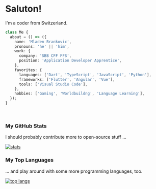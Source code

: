 <!--
**mladenbrankovic/mladenbrankovic** is a ✨ _special_ ✨ repository because its `README.md` (this file) appears on your GitHub profile.

Here are some ideas to get you started:

- 🔭 I’m currently working on ...
- 🌱 I’m currently learning ...
- 👯 I’m looking to collaborate on ...
- 🤔 I’m looking for help with ...
- 💬 Ask me about ...
- 📫 How to reach me: ...
- 😄 Pronouns: ...
- ⚡ Fun fact: ...
-->

# Saluton!

I'm a coder from Switzerland.

```ts
class Me {
  about = () => ({
    name: 'Mladen Brankovic',
    pronouns: 'he' || 'him',
    work: {
      company: 'SBB CFF FFS',
      position: 'Application Developer Apprentice',
    },
    favorites: {
      languages: ['Dart', 'TypeScript', 'JavaScript', 'Python'],
      frameworks: ['Flutter', 'Angular', 'Vue'],
      tools: ['Visual Studio Code'],
    },
    hobbies: ['Gaming', 'Worldbuildng', 'Language Learning'],
  });
}
```

<br/>

### My GitHub Stats

I should probably contribute more to open-source stuff ...

[![stats](https://github-readme-stats.vercel.app/api?username=mladenbrankovic&title_color=002366&show_icons=true&hide_title=true&icon_color=662366&text_color=555&bg_color=fff&count_private=true)](https://github.com/anuraghazra/github-readme-stats)

### My Top Languages

... and play around with some more programming languages, too.

[![top langs](https://github-readme-stats.vercel.app/api/top-langs/?username=mladenbrankovic&hide_title=true&count_private=true)](https://github.com/anuraghazra/github-readme-stats)
